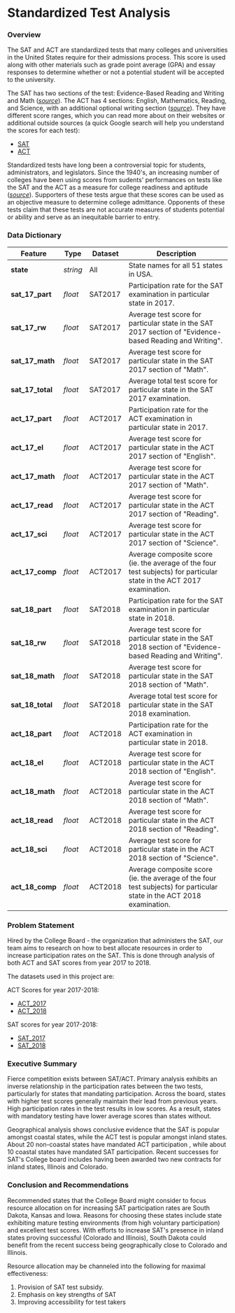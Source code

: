 # Standardized Test Analysis

### Overview

The SAT and ACT are standardized tests that many colleges and universities in the United States require for their admissions process. This score is used along with other materials such as grade point average (GPA) and essay responses to determine whether or not a potential student will be accepted to the university.

The SAT has two sections of the test: Evidence-Based Reading and Writing and Math ([*source*](https://www.princetonreview.com/college/sat-sections)). The ACT has 4 sections: English, Mathematics, Reading, and Science, with an additional optional writing section ([*source*](https://www.act.org/content/act/en/products-and-services/the-act/scores/understanding-your-scores.html)). They have different score ranges, which you can read more about on their websites or additional outside sources (a quick Google search will help you understand the scores for each test):
* [SAT](https://collegereadiness.collegeboard.org/sat)
* [ACT](https://www.act.org/content/act/en.html)

Standardized tests have long been a controversial topic for students, administrators, and legislators. Since the 1940's, an increasing number of colleges have been using scores from sudents' performances on tests like the SAT and the ACT as a measure for college readiness and aptitude ([*source*](https://www.minotdailynews.com/news/local-news/2017/04/a-brief-history-of-the-sat-and-act/)). Supporters of these tests argue that these scores can be used as an objective measure to determine college admittance. Opponents of these tests claim that these tests are not accurate measures of students potential or ability and serve as an inequitable barrier to entry.

### Data Dictionary

|Feature|Type|Dataset|Description|
|---|---|---|---|
|**state**|*string*|All|State names for all 51 states in USA.|
|**sat_17_part**|*float*|SAT2017|Participation rate for the SAT examination in particular state in 2017.|
|**sat_17_rw**|*float*|SAT2017|Average test score for particular state in the SAT 2017 section of "Evidence-based Reading and Writing".|
|**sat_17_math**|*float*|SAT2017|Average test score for particular state in the SAT 2017 section of "Math".|
|**sat_17_total**|*float*|SAT2017|Average total test score for particular state in the SAT 2017 examination.|
|**act_17_part**|*float*|ACT2017|Participation rate for the ACT examination in particular state in 2017.|
|**act_17_el**|*float*|ACT2017|Average test score for particular state in the ACT 2017 section of "English".|
|**act_17_math**|*float*|ACT2017|Average test score for particular state in the ACT 2017 section of "Math".|
|**act_17_read**|*float*|ACT2017|Average test score for particular state in the ACT 2017 section of "Reading".|
|**act_17_sci**|*float*|ACT2017|Average test score for particular state in the ACT 2017 section of "Science".|
|**act_17_comp**|*float*|ACT2017|Average composite score (ie. the average of the four test subjects) for particular state in the ACT 2017 examination.|
|**sat_18_part**|*float*|SAT2018|Participation rate for the SAT examination in particular state in 2018.|
|**sat_18_rw**|*float*|SAT2018|Average test score for particular state in the SAT 2018 section of "Evidence-based Reading and Writing".|
|**sat_18_math**|*float*|SAT2018|Average test score for particular state in the SAT 2018 section of "Math".|
|**sat_18_total**|*float*|SAT2018|Average total test score for particular state in the SAT 2018 examination.|
|**act_18_part**|*float*|ACT2018|Participation rate for the ACT examination in particular state in 2018.|
|**act_18_el**|*float*|ACT2018|Average test score for particular state in the ACT 2018 section of "English".|
|**act_18_math**|*float*|ACT2018|Average test score for particular state in the ACT 2018 section of "Math".|
|**act_18_read**|*float*|ACT2018|Average test score for particular state in the ACT 2018 section of "Reading".|
|**act_18_sci**|*float*|ACT2018|Average test score for particular state in the ACT 2018 section of "Science".|
|**act_18_comp**|*float*|ACT2018|Average composite score (ie. the average of the four test subjects) for particular state in the ACT 2018 examination.|

### Problem Statement

Hired by the College Board - the organization that administers the SAT, our team aims to research on how to best allocate resources in order to increase participation rates on the SAT. This is done through analysis of both ACT and SAT scores from year 2017 to 2018.

The datasets used in this project are:

ACT Scores for year 2017-2018:
- [ACT_2017](https://blog.prepscholar.com/act-scores-by-state-averages-highs-and-lows)
- [ACT_2018](https://nces.ed.gov/programs/digest/d18/tables/dt18_226.60.asp)

SAT scores for year 2017-2018:
- [SAT_2017](https://blog.collegevine.com/here-are-the-average-sat-scores-by-state/)
- [SAT_2018](https://blog.collegevine.com/here-are-the-average-sat-scores-by-state/)

### Executive Summary 

Fierce competition exists between SAT/ACT. Primary analysis exhibits an inverse relationship in the participation rates between the two tests, particularly for states that mandating participation. Across the board, states with higher test scores generally maintain their lead from previous years. High participation rates in the test results in low scores. As a result, states with mandatory testing have lower average scores than states without.

Geographical analysis shows conclusive evidence that the SAT is popular amongst coastal states, while the ACT test is popular amongst inland states. About 20 non-coastal states have mandated ACT participation , while about 10 coastal states have mandated SAT participation. Recent successes for SAT's College board includes having been awarded two new contracts for inland states, Illinois and Colorado.

### Conclusion and Recommendations

Recommended states that the College Board might consider to focus resource allocation on for increasing SAT participation rates are South Dakota, Kansas and Iowa. Reasons for choosing these states include state exhibiting mature testing environments (from high voluntary participation) and excellent test scores. With efforts to increase SAT's presence in inland states proving successful (Colorado and Illinois), South Dakota could benefit from the recent success being geographically close to Colorado and Illinois.

Resource allocation may be channeled into the following for maximal effectiveness: 
1. Provision of SAT test subsidy.
2. Emphasis on key strengths of SAT
3. Improving accessibility for test takers


